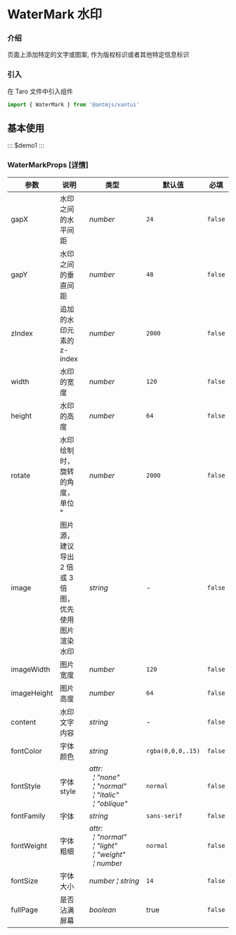 # WaterMark 水印

### 介绍

页面上添加特定的文字或图案, 作为版权标识或者其他特定信息标识

### 引入

在 Taro 文件中引入组件

```js
import { WaterMark } from '@antmjs/vantui'
```

## 基本使用

::: $demo1 :::

### WaterMarkProps [[详情]](https://github.com/AntmJS/vantui/tree/main/packages/vantui/types/water-mark.d.ts)

| 参数        | 说明                                                 | 类型                                                                                                                                                                                                                                | 默认值            | 必填    |
| ----------- | ---------------------------------------------------- | ----------------------------------------------------------------------------------------------------------------------------------------------------------------------------------------------------------------------------------- | ----------------- | ------- |
| gapX        | 水印之间的水平间距                                   | _&nbsp;&nbsp;number<br/>_                                                                                                                                                                                                           | `24`              | `false` |
| gapY        | 水印之间的垂直间距                                   | _&nbsp;&nbsp;number<br/>_                                                                                                                                                                                                           | `48`              | `false` |
| zIndex      | 追加的水印元素的 z-index                             | _&nbsp;&nbsp;number<br/>_                                                                                                                                                                                                           | `2000`            | `false` |
| width       | 水印的宽度                                           | _&nbsp;&nbsp;number<br/>_                                                                                                                                                                                                           | `120`             | `false` |
| height      | 水印的高度                                           | _&nbsp;&nbsp;number<br/>_                                                                                                                                                                                                           | `64`              | `false` |
| rotate      | 水印绘制时，旋转的角度，单位 °                       | _&nbsp;&nbsp;number<br/>_                                                                                                                                                                                                           | `2000`            | `false` |
| image       | 图片源，建议导出 2 倍或 3 倍图，优先使用图片渲染水印 | _&nbsp;&nbsp;string<br/>_                                                                                                                                                                                                           | -                 | `false` |
| imageWidth  | 图片宽度                                             | _&nbsp;&nbsp;number<br/>_                                                                                                                                                                                                           | `120`             | `false` |
| imageHeight | 图片高度                                             | _&nbsp;&nbsp;number<br/>_                                                                                                                                                                                                           | `64`              | `false` |
| content     | 水印文字内容                                         | _&nbsp;&nbsp;string<br/>_                                                                                                                                                                                                           | -                 | `false` |
| fontColor   | 字体颜色                                             | _&nbsp;&nbsp;string<br/>_                                                                                                                                                                                                           | `rgba(0,0,0,.15)` | `false` |
| fontStyle   | 字体 style                                           | _&nbsp;&nbsp;attr:<br/>&nbsp;&nbsp;&nbsp;&nbsp;&brvbar;&nbsp;"none"<br/>&nbsp;&nbsp;&nbsp;&nbsp;&brvbar;&nbsp;"normal"<br/>&nbsp;&nbsp;&nbsp;&nbsp;&brvbar;&nbsp;"italic"<br/>&nbsp;&nbsp;&nbsp;&nbsp;&brvbar;&nbsp;"oblique"<br/>_ | `normal`          | `false` |
| fontFamily  | 字体                                                 | _&nbsp;&nbsp;string<br/>_                                                                                                                                                                                                           | `sans-serif`      | `false` |
| fontWeight  | 字体粗细                                             | _&nbsp;&nbsp;attr:<br/>&nbsp;&nbsp;&nbsp;&nbsp;&brvbar;&nbsp;"normal"<br/>&nbsp;&nbsp;&nbsp;&nbsp;&brvbar;&nbsp;"light"<br/>&nbsp;&nbsp;&nbsp;&nbsp;&brvbar;&nbsp;"weight"<br/>&nbsp;&nbsp;&nbsp;&nbsp;&brvbar;&nbsp;number<br/>_   | `normal`          | `false` |
| fontSize    | 字体大小                                             | _&nbsp;&nbsp;number&nbsp;&brvbar;&nbsp;string<br/>_                                                                                                                                                                                 | `14`              | `false` |
| fullPage    | 是否沾满屏幕                                         | _&nbsp;&nbsp;boolean<br/>_                                                                                                                                                                                                          | true              | `false` |
